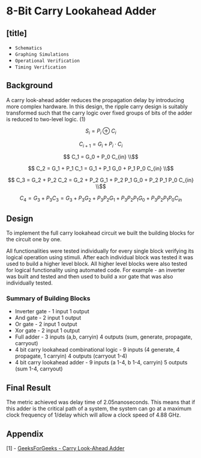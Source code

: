 # 8-Bit Carry Lookahead Adder

## [title]
- `Schematics`
- `Graphing Simulations`
- `Operational Verification`
- `Timing Verification`

## Background
A carry look-ahead adder reduces the propagation delay by introducing more complex hardware. 
In this design, the ripple carry design is suitably transformed such that the carry logic over fixed groups of bits of the adder is reduced to two-level logic. (1)

```math
    S_i = P_i \oplus C_i
```
```math
    C_{i+1} = G_i + P_i \cdot C_i
```

```math
    C_1 = G_0 + P_0 C_{in} \\
```
```math
    C_2 = G_1 + P_1 C_1 = G_1 + P_1 G_0 + P_1 P_0 C_{in} \\
```
```math
    C_3 = G_2 + P_2 C_2 = G_2 + P_2 G_1 + P_2 P_1 G_0 + P_2 P_1 P_0 C_{in} \\
```
```math
    C_4 = G_3 + P_3 C_3 = G_3 + P_3 G_2 + P_3 P_2 G_1 + P_3 P_2 P_1 G_0 + P_3 P_2 P_1 P_0 C_{in}
```

## Design 
To implement the full carry lookahead circuit we built the building blocks for the circuit one by one. 

All functionalities were tested individually for every single block verifying its logical operation using stimuli. 
After each individual block was tested it was used to build a higher level block. 
All higher level blocks were also tested for logical functionality using automated code. 
For example - an inverter was built and tested and then used to build a xor gate that was also individually tested.

### Summary of Building Blocks 
- Inverter gate - 1 input 1 output
- And gate - 2 input 1 output
- Or gate - 2 input 1 output
- Xor gate - 2 input 1 output
- Full adder - 3 inputs (a,b, carryin) 4 outputs (sum, generate, propagate, carryout)
- 4 bit carry lookahead combinational logic - 9 inputs (4 generate, 4 propagate, 1 carryin) 4 outputs (carryout 1-4)
- 4 bit carry lookahead adder - 9 inputs (a 1-4, b 1-4, carryin) 5 outputs (sum 1-4, carryout)


## Final Result
The metric achieved was delay time of 2.05nanoseconds. This means that if this adder is the critical path of a system, the system can go at a
maximum clock frequency of 1/delay which will allow a clock speed of 4.88 GHz.

## Appendix

[1] - [GeeksForGeeks - Carry Look-Ahead Adder](ttps://www.geeksforgeeks.org/carry-look-ahead-adder/)
